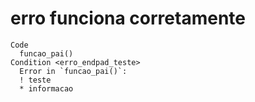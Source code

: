 # erro funciona corretamente

    Code
      funcao_pai()
    Condition <erro_endpad_teste>
      Error in `funcao_pai()`:
      ! teste
      * informacao

